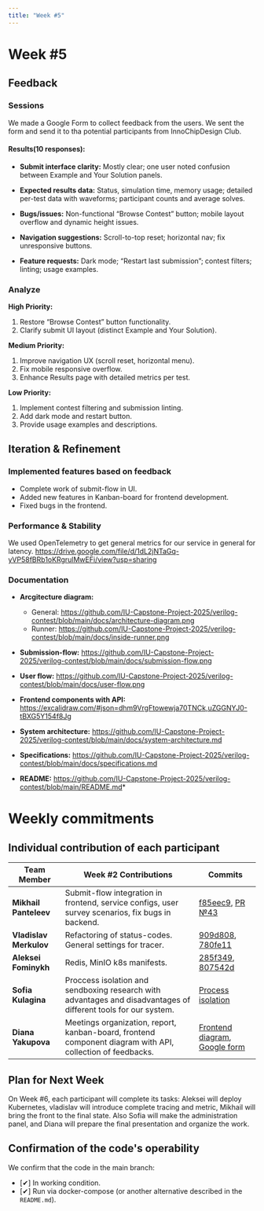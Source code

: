 ```yaml
---
title: "Week #5"
---
```


# **Week #5**

## Feedback

### Sessions
We made a Google Form to collect feedback from the users. We sent the form and send it to tha potential participants from InnoChipDesign Club.

#### Results(10 responses):

- **Submit interface clarity:** Mostly clear; one user noted confusion between Example and Your Solution panels.

- **Expected results data:** Status, simulation time, memory usage; detailed per-test data with waveforms; participant counts and average solves.

- **Bugs/issues:** Non-functional “Browse Contest” button; mobile layout overflow and dynamic height issues.

- **Navigation suggestions:** Scroll-to-top reset; horizontal nav; fix unresponsive buttons.

- **Feature requests:** Dark mode; “Restart last submission”; contest filters; linting; usage examples.

### Analyze

**High Priority:**

1. Restore “Browse Contest” button functionality.
2. Clarify submit UI layout (distinct Example and Your Solution).

**Medium Priority:**

1. Improve navigation UX (scroll reset, horizontal menu).
2. Fix mobile responsive overflow.
3. Enhance Results page with detailed metrics per test.

**Low Priority:**

1. Implement contest filtering and submission linting.
2. Add dark mode and restart button.
3. Provide usage examples and descriptions.


## Iteration & Refinement

### Implemented features based on feedback

- Complete work of submit-flow in UI.
- Added new features in Kanban-board for frontend development.
- Fixed bugs in the frontend.

### Performance & Stability
We used OpenTelemetry to get general metrics for our service in general for latency. 
https://drive.google.com/file/d/1dL2jNTaGq-yVP58fBRb1oKRgrulMwEFi/view?usp=sharing

### Documentation

- **Arcgitecture diagram:** 
  - General: https://github.com/IU-Capstone-Project-2025/verilog-contest/blob/main/docs/architecture-diagram.png
  - Runner: https://github.com/IU-Capstone-Project-2025/verilog-contest/blob/main/docs/inside-runner.png
- **Submission-flow:** https://github.com/IU-Capstone-Project-2025/verilog-contest/blob/main/docs/submission-flow.png

- **User flow:** https://github.com/IU-Capstone-Project-2025/verilog-contest/blob/main/docs/user-flow.png

- **Frontend components with API:** https://excalidraw.com/#json=dhm9VrgFtowewja70TNCk,uZGGNYJ0-tBXG5Y154f8Jg

- **System architecture:** https://github.com/IU-Capstone-Project-2025/verilog-contest/blob/main/docs/system-architecture.md

- **Specifications:** https://github.com/IU-Capstone-Project-2025/verilog-contest/blob/main/docs/specifications.md

- **README:** https://github.com/IU-Capstone-Project-2025/verilog-contest/blob/main/README.md*


# Weekly commitments

## Individual contribution of each participant


| Team Member            | Week #2 Contributions                                                                      | Commits| 
| ---------------------- | ------------------------------------------------------------------------------------------ | ----------------------|
| **Mikhail Panteleev**  |         Submit-flow integration in frontend, service configs, user survey scenarios, fix bugs in backend.               | [f85eec9](https://github.com/IU-Capstone-Project-2025/verilog-contest/commit/f85eec954e86597f430ed9242a5385defe9945ee), [PR №43](https://github.com/IU-Capstone-Project-2025/verilog-contest/pull/43) 
| **Vladislav Merkulov** | Refactoring of status-codes. General settings for tracer.                    | [909d808](https://github.com/IU-Capstone-Project-2025/verilog-contest/commit/909d80851f0193bfb374e5543ec76f71bd4c8a07), [780fe11](https://github.com/IU-Capstone-Project-2025/verilog-contest/commit/780fe11881d1cb1d3d67a494b913edfe0b26c4f9) |
| **Aleksei Fominykh**   | Redis, MinIO k8s manifests.                                         | [285f349](https://github.com/IU-Capstone-Project-2025/verilog-contest/commit/285f349e0c273f963e1281c957be0ce38c081adf), [807542d](https://github.com/IU-Capstone-Project-2025/verilog-contest/commit/807542d7249b0e459c334a691318f4fc99503c96) |
| **Sofia Kulagina**     | Proccess isolation and sendboxing research with advantages and disadvantages of different tools for our system.            | [Process isolation](https://github.com/IU-Capstone-Project-2025/verilog-contest/blob/dev/docs/docs/process-isolation.md)|
| **Diana Yakupova**     | Meetings organization, report, kanban-board, frontend component diagram with API, collection of feedbacks. | [Frontend diagram](https://excalidraw.com/#json=dhm9VrgFtowewja70TNCk,uZGGNYJ0-tBXG5Y154f8Jg), [Google form](https://docs.google.com/forms/d/e/1FAIpQLSfuTJYcMXL06iWLRy_t8xrZvs9GfkT6k8W-N3zT_HRubE7TNQ/viewform?usp=header) |


## Plan for Next Week

On Week #6, each participant will complete its tasks: Aleksei will deploy Kubernetes, vladislav will introduce complete tracing and metric, Mikhail will bring the front to the final state. Also Sofia will make the administration panel, and Diana will prepare the final presentation and organize the work.

## Confirmation of the code's operability

We confirm that the code in the main branch:
- [✔] In working condition.
- [✔] Run via docker-compose (or another alternative described in the `README.md`).